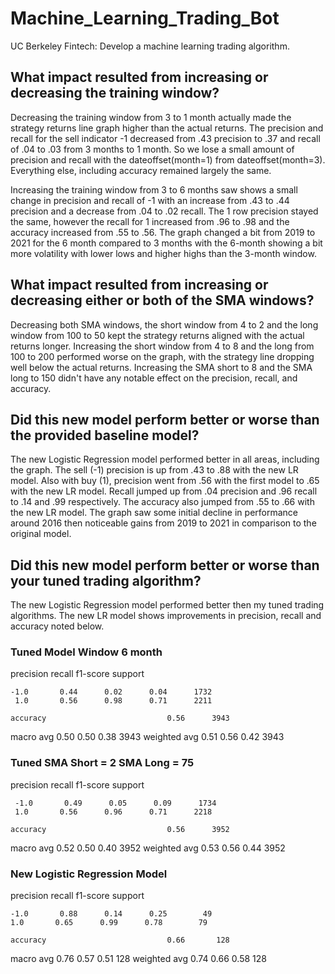 # Machine_Learning_Trading_Bot
UC Berkeley Fintech: Develop a machine learning trading algorithm.


## What impact resulted from increasing or decreasing the training window?


Decreasing the training window from 3 to 1 month actually made the strategy returns line graph higher than the actual returns. The precision and recall for the sell indicator -1 decreased from .43 precision to .37 and recall of .04 to .03 from 3 months to 1 month. So we lose a small amount of precision and recall with the dateoffset(month=1) from dateoffset(month=3). Everything else, including accuracy remained largely the same. 

Increasing the training window from 3 to 6 months saw shows a small change in precision and recall of -1 with an increase from .43 to .44 precision and a decrease from .04 to .02 recall. The 1 row precision stayed the same, however the recall for 1 increased from .96 to .98 and the accuracy increased from .55 to .56. The graph changed a bit from 2019 to 2021 for the 6 month compared to 3 months with the 6-month showing a bit more volatility with lower lows and higher highs than the 3-month window. 



## What impact resulted from increasing or decreasing either or both of the SMA windows?



Decreasing both SMA windows, the short window from 4 to 2 and the long window from 100 to 50 kept the strategy returns aligned with the actual returns longer. Increasing the short window from 4 to 8 and the long from 100 to 200 performed worse on the graph, with the strategy line dropping well below the actual returns. Increasing the SMA short to 8 and the SMA long to 150 didn't have any notable effect on the precision, recall, and accuracy.  




## Did this new model perform better or worse than the provided baseline model? 


The new Logistic Regression model performed better in all areas, including the graph. The sell (-1) precision is up from .43 to .88 with the new LR model. Also with buy (1), precision went from .56 with the first model to .65 with the new LR model. Recall jumped up from .04 precision and .96 recall to .14 and .99 respectively. The accuracy also jumped from .55 to .66 with the new LR model. The graph saw some initial decline in performance around 2016 then noticeable gains from 2019 to 2021 in comparison to the original model. 

## Did this new model perform better or worse than your tuned trading algorithm?


The new Logistic Regression model performed better then my tuned trading algorithms. The new LR model shows improvements in precision, recall and accuracy noted below. 

### Tuned Model Window 6 month

   precision    recall  f1-score   support

    -1.0       0.44      0.02      0.04      1732
     1.0       0.56      0.98      0.71      2211

    accuracy                           0.56      3943
   macro avg       0.50      0.50      0.38      3943
weighted avg       0.51      0.56      0.42      3943


### Tuned SMA Short = 2 SMA Long = 75
   precision    recall  f1-score   support

     -1.0       0.49      0.05      0.09      1734
     1.0       0.56      0.96      0.71      2218

    accuracy                           0.56      3952
   macro avg       0.52      0.50      0.40      3952
weighted avg       0.53      0.56      0.44      3952



### New Logistic Regression Model

 precision    recall  f1-score   support

    -1.0       0.88      0.14      0.25        49
    1.0       0.65      0.99      0.78        79

    accuracy                           0.66       128
   macro avg       0.76      0.57      0.51       128
weighted avg       0.74      0.66      0.58       128
